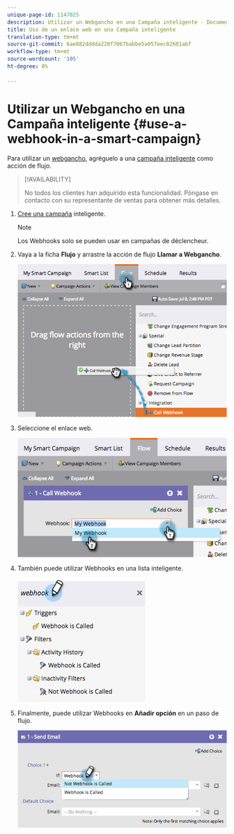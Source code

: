 ```yaml
---
unique-page-id: 1147025
description: Utilizar un Webgancho en una Campaña inteligente - Documentos de marketing - Documentación del producto
title: Uso de un enlace web en una Campaña inteligente
translation-type: tm+mt
source-git-commit: 6ae882dddda220f7067babbe5a057eec82601abf
workflow-type: tm+mt
source-wordcount: '105'
ht-degree: 0%

---
```



# Utilizar un Webgancho en una Campaña inteligente {#use-a-webhook-in-a-smart-campaign}

Para utilizar un [webgancho](https://developers.marketo.com/documentation/webhooks/), agréguelo a una [campaña inteligente](/help/marketo/product-docs/core-marketo-concepts/smart-campaigns/flow-actions/add-a-flow-step-to-a-smart-campaign.md) como acción de flujo.

>[!AVAILABILITY]
>
>No todos los clientes han adquirido esta funcionalidad. Póngase en contacto con su representante de ventas para obtener más detalles.

1. [Cree una campaña](/help/marketo/product-docs/core-marketo-concepts/smart-campaigns/creating-a-smart-campaign/create-a-new-smart-campaign.md) inteligente.

   >[!NOTE]
   >
   >Los Webhooks solo se pueden usar en campañas de déclencheur.

1. Vaya a la ficha **Flujo** y arrastre la acción de flujo **Llamar a Webgancho**.

   ![](assets/image2014-9-22-15-3a8-3a2.png)

1. Seleccione el enlace web.

   ![](assets/image2014-9-22-15-3a8-3a5.png)

1. También puede utilizar Webhooks en una lista inteligente.

   ![](assets/2017-05-02-10-54-38.png)

1. Finalmente, puede utilizar Webhooks en **Añadir opción** en un paso de flujo.

   ![](assets/image2014-9-22-15-3a8-3a13.png)
